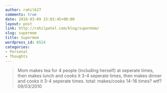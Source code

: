 ```yaml
---
author: rahil627
comments: true
date: 2010-03-09 15:03:45+00:00
layout: post
link: http://rahilpatel.com/blog/supermom/
slug: supermom
title: Supermom
wordpress_id: 6524
categories:
- Personal
- Thoughts
---
```


<blockquote>Mom makes tea for 4 people (including herself) at seperate times, then makes lunch and cooks it 3-4 seperate times, then makes dinner and cooks it 3-4 seperate times. total: makes/cooks 14-16 times? wtf?
09/03/2010
</blockquote>
